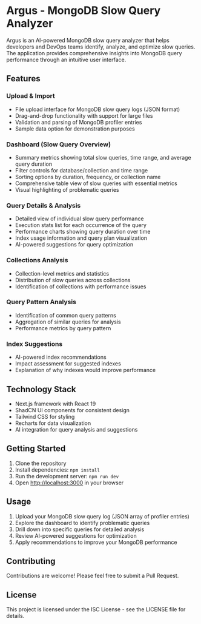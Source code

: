 # Argus - MongoDB Slow Query Analyzer

Argus is an AI-powered MongoDB slow query analyzer that helps developers and DevOps teams identify, analyze, and optimize slow queries. The application provides comprehensive insights into MongoDB query performance through an intuitive user interface.

## Features

### Upload & Import
- File upload interface for MongoDB slow query logs (JSON format)
- Drag-and-drop functionality with support for large files
- Validation and parsing of MongoDB profiler entries
- Sample data option for demonstration purposes

### Dashboard (Slow Query Overview)
- Summary metrics showing total slow queries, time range, and average query duration
- Filter controls for database/collection and time range
- Sorting options by duration, frequency, or collection name
- Comprehensive table view of slow queries with essential metrics
- Visual highlighting of problematic queries

### Query Details & Analysis
- Detailed view of individual slow query performance
- Execution stats list for each occurrence of the query
- Performance charts showing query duration over time
- Index usage information and query plan visualization
- AI-powered suggestions for query optimization

### Collections Analysis
- Collection-level metrics and statistics
- Distribution of slow queries across collections
- Identification of collections with performance issues

### Query Pattern Analysis
- Identification of common query patterns
- Aggregation of similar queries for analysis
- Performance metrics by query pattern

### Index Suggestions
- AI-powered index recommendations
- Impact assessment for suggested indexes
- Explanation of why indexes would improve performance

## Technology Stack

- Next.js framework with React 19
- ShadCN UI components for consistent design
- Tailwind CSS for styling
- Recharts for data visualization
- AI integration for query analysis and suggestions

## Getting Started

1. Clone the repository
2. Install dependencies: `npm install`
3. Run the development server: `npm run dev`
4. Open [http://localhost:3000](http://localhost:3000) in your browser

## Usage

1. Upload your MongoDB slow query log (JSON array of profiler entries)
2. Explore the dashboard to identify problematic queries
3. Drill down into specific queries for detailed analysis
4. Review AI-powered suggestions for optimization
5. Apply recommendations to improve your MongoDB performance

## Contributing

Contributions are welcome! Please feel free to submit a Pull Request.

## License

This project is licensed under the ISC License - see the LICENSE file for details.